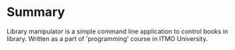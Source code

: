 # Summary
Library manipulator is a simple command line application to control books in library. Written as a part of 'programming' course in ITMO University.